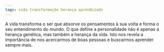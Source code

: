 ```yaml
---
tags: vida transformação herança aprendizado
---
```

A vida transforma o ser que absorve os pensamentos à sua volta e forma o seu entendimento do mundo. O que define a personalidade não é apenas a herança genética, mas também a herança da vida. Isto nos revela a importância de nos acercarmos de boas pessoas e buscarmos aprender sempre mais.

